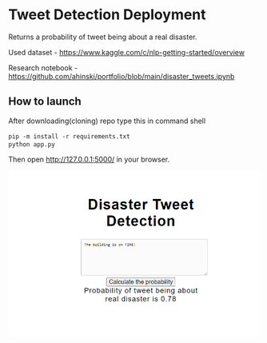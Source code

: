 # Tweet Detection Deployment
Returns a probability of tweet being about a real disaster.

Used dataset - https://www.kaggle.com/c/nlp-getting-started/overview

Research notebook - https://github.com/ahinski/portfolio/blob/main/disaster_tweets.ipynb

## How to launch
After downloading(cloning) repo type this in command shell

    pip -m install -r requirements.txt    
    python app.py
Then open http://127.0.0.1:5000/ in your browser.

![screenshot](screen.PNG)
